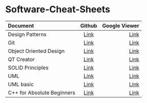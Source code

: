 # Software-Cheat-Sheets


| Document  | Github  | Google Viewer |
| :------------ |:---------------:| -----:|
| Design Patterns       | [Link](https://github.com/Furkan-Dursun/Software-Cheat-Sheets/blob/main/Design%20Patterns%20Cheat%20Sheet.pdf) | [Link](https://docs.google.com/viewer?url=https://raw.githubusercontent.com/Furkan-Dursun/Software-Cheat-Sheets/main/Design%20Patterns%20Cheat%20Sheet.pdf) |
| Git      | [Link](https://github.com/Furkan-Dursun/Software-Cheat-Sheets/blob/main/Git%20Cheat%20Sheet.pdf) | [Link](https://docs.google.com/viewer?url=https://raw.githubusercontent.com/Furkan-Dursun/Software-Cheat-Sheets/main/Git%20Cheat%20Sheet.pdf) |
| Object Oriented Design | [Link](https://github.com/Furkan-Dursun/Software-Cheat-Sheets/blob/main/Object%20Oriented%20Design%20Cheat%20Sheet.pdf) | [Link](https://docs.google.com/viewer?url=https://raw.githubusercontent.com/Furkan-Dursun/Software-Cheat-Sheets/main/Object%20Oriented%20Design%20Cheat%20Sheet.pdf) |
| QT Creator | [Link](https://github.com/Furkan-Dursun/Software-Cheat-Sheets/blob/main/Qt%20Creator%20Cheat%20Sheet.pdf) | [Link](https://docs.google.com/viewer?url=https://raw.githubusercontent.com/Furkan-Dursun/Software-Cheat-Sheets/main/Qt%20Creator%20Cheat%20Sheet.pdf) |
| SOLID Principles | [Link](https://github.com/Furkan-Dursun/Software-Cheat-Sheets/blob/main/SOLID%20Principle%20Cheat%20Sheet.pdf) | [Link](https://docs.google.com/viewer?url=https://raw.githubusercontent.com/Furkan-Dursun/Software-Cheat-Sheets/main/SOLID%20Principle%20Cheat%20Sheet.pdf) |
| UML | [Link](https://github.com/Furkan-Dursun/Software-Cheat-Sheets/blob/main/UML%20Cheat%20Sheet.pdf) | [Link](https://docs.google.com/viewer?url=https://raw.githubusercontent.com/Furkan-Dursun/Software-Cheat-Sheets/main/UML%20Cheat%20Sheet.pdf) |
| UML basic | [Link](https://github.com/Furkan-Dursun/Software-Cheat-Sheets/blob/main/UML%20-basic-%20Cheat%20Sheet.pdf) | [Link](https://docs.google.com/viewer?url=https://raw.githubusercontent.com/Furkan-Dursun/Software-Cheat-Sheets/main/UML%20-basic-%20Cheat%20Sheet.pdf) |
| C++ for Absolute Beginners | [Link](https://github.com/Furkan-Dursun/Software-Cheat-Sheets/blob/main/C%2B%2B%20for%20Absolute%20Beginners.pdf) | [Link](https://docs.google.com/viewer?url=https://raw.githubusercontent.com/Furkan-Dursun/Software-Cheat-Sheets/main/C%2B%2B%20for%20Absolute%20Beginners.pdf) |

